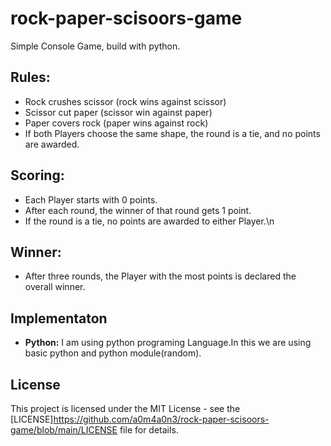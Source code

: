 # rock-paper-scisoors-game
Simple Console Game, build with python.

## Rules:
* Rock crushes scissor (rock wins against scissor)
* Scissor cut paper (scissor win against paper)
* Paper covers rock (paper wins against rock)
* If both Players choose the same shape, the round is a tie, and no points are awarded.

## Scoring:
* Each Player starts with 0 points.
* After each round, the winner of that round gets 1 point.
* If the round is a tie, no points are awarded to either Player.\n

## Winner:
* After three rounds, the Player with the most points is declared the overall winner.

## Implementaton
* **Python:** I am using python programing Language.In this we are using basic python and python module(random).

## License 
This project is licensed under the MIT License - see the [LICENSE]https://github.com/a0m4a0n3/rock-paper-scisoors-game/blob/main/LICENSE file for details.
